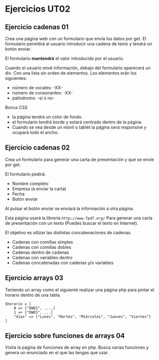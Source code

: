 # Ejercicios UT02

## Ejercicio cadenas 01

Crea una página web con un formulario que envía los datos por get. El formulario permitirá al usuario introducir una cadena de texto y tendrá un botón enviar.

El formulario **mantendrá** el valor introducido por el usuario.

Cuando el usuario envé información, debajo del formulario aparecerá un div. Con una lista sin orden de elementos. Los elementos erán los siguientes:

- número de vocales: -XX-
- número de consonantes: -XX-
- palíndromo: -sí o no-

Bonus CSS
- la página tendrá un color de fondo.
- el formulario tendrá borde y estará centrado dentro de la página.
- Cuando se vea desde un móvil o tablet la página será responsive y ocupará todo el ancho.

## Ejercicio cadenas 02

Crea un formulario para generar una carta de presentación y que se envíe por get.

El formulario pedirá:
- Nombre completo
- Empresa (a enviar la carta)
- Fecha
- Botón enviar

Al pulsar el botón enviar se enviará la información a otra página.

Esta página usará la librería ```http://www.fpdf.org/``` Para generar una carta de presentación con un texto (Puedes buscar el texto en Internet).

El objetivo es utlizar las distintas concatenaciones de cadenas.

- Cadenas con comillas simples
- Cadenas con comillas dobles
- Cadenas dentro de cadenas
- Cadenas con variables dentro
- Cadenas concatenadas con cadenas y/o variables

## Ejercicio arrays 03

Teniendo un array como el siguiente realizar una página php para pintar el horario dentro de una tabla.

```
$horario = [
    0 => ["DWES", ....]
    1 => ["DWES", ...]
    "dias" => ["Lunes", "Martes", "Miércoles", "Jueves", "Viernes"]
]
```

## Ejercicio sobre funciones de arrays 04

Visita la página de funciones de array en php. Busca varias funciones y genera un enunciado en el que las tengas que usar.


